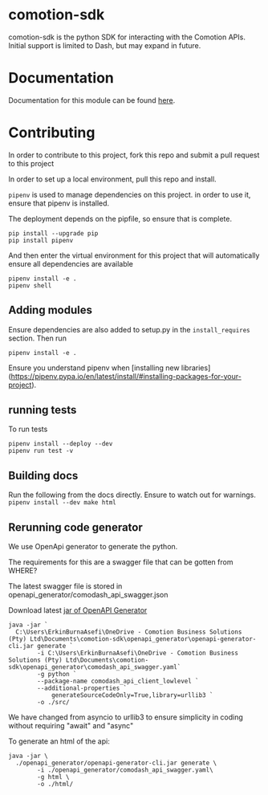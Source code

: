 # comotion-sdk

comotion-sdk is the python SDK for interacting with the Comotion APIs.  Initial support is limited to Dash, but may expand in future.


# Documentation

Documentation for this module can be found [here](https://comotionlabs.github.io/comotion-sdk/).

# Contributing

In order to contribute to this project, fork this repo and submit a pull request to this project

In order to set up a local environment, pull this repo and install.

`pipenv` is used to manage dependencies on this project. in order to use it, ensure that pipenv is installed.

The deployment depends on the pipfile, so ensure that is complete.

```
pip install --upgrade pip
pip install pipenv
```

And then enter the virtual environment for this project that will automatically ensure all dependencies are available

```
pipenv install -e .
pipenv shell
```

## Adding modules


Ensure dependencies are also added to setup.py in the `install_requires` section.  Then run

```
pipenv install -e .
```

Ensure you understand pipenv when [installing new libraries] (https://pipenv.pypa.io/en/latest/install/#installing-packages-for-your-project).


## running tests

To run tests
```
pipenv install --deploy --dev
pipenv run test -v
```


## Building docs

Run the following from the docs directly. Ensure to watch out for warnings.
`
pipenv install --dev
make html
`
## Rerunning code generator

We use OpenApi generator to generate the python.

The requirements for this are a swagger file that can be gotten from WHERE?

The latest swagger file is stored in openapi_generator/comodash_api_swagger.json

Download latest [jar of OpenAPI Generator](https://github.com/OpenAPITools/openapi-generator#13---download-jar)

```
java -jar `
  C:\Users\ErkinBurnaAsefi\OneDrive - Comotion Business Solutions (Pty) Ltd\Documents\comotion-sdk\openapi_generator\openapi-generator-cli.jar generate `
        -i C:\Users\ErkinBurnaAsefi\OneDrive - Comotion Business Solutions (Pty) Ltd\Documents\comotion-sdk\openapi_generator\comodash_api_swagger.yaml`
        -g python `
        --package-name comodash_api_client_lowlevel `
        --additional-properties `
            generateSourceCodeOnly=True,library=urllib3 `
        -o ./src/
```
We have changed from asyncio to urllib3 to ensure simplicity in coding without requiring "await" and "async"

To generate an html of the api:
```
java -jar \
  ./openapi_generator/openapi-generator-cli.jar generate \
        -i ./openapi_generator/comodash_api_swagger.yaml\
        -g html \
        -o ./html/
```